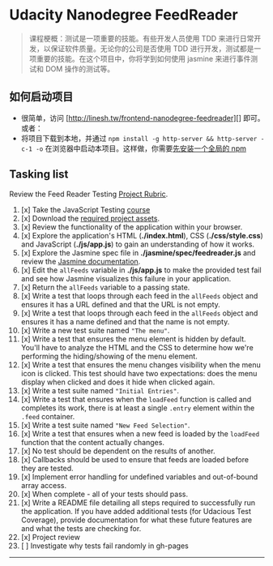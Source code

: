 # Udacity Nanodegree FeedReader

> 课程梗概：测试是一项重要的技能。有些开发人员使用 TDD 来进行日常开发，以保证软件质量。无论你的公司是否使用 TDD 进行开发，测试都是一项重要的技能。在这个项目中，你将学到如何使用 jasmine 来进行事件测试和 DOM 操作的测试等。

## 如何启动项目

 * 很简单，访问 [http://linesh.tw/frontend-nanodegree-feedreader][] 即可。或者：
 * 将项目下载到本地，并通过 `npm install -g http-server && http-server -c-1 -o` 在浏览器中启动本项目。这样做，你需要[先安装一个全局的 npm][Installing npm]

## Tasking list

Review the Feed Reader Testing [Project Rubric](https://review.udacity.com/#!/projects/3442558598/rubric).

1. [x] Take the JavaScript Testing [course](https://www.udacity.com/course/ud549)
2. [x] Download the [required project assets](http://github.com/udacity/frontend-nanodegree-feedreader).
3. [x] Review the functionality of the application within your browser.
4. [x] Explore the application's HTML (**./index.html**), CSS (**./css/style.css**) and JavaScript (**./js/app.js**) to gain an understanding of how it works.
5. [x] Explore the Jasmine spec file in **./jasmine/spec/feedreader.js** and review the [Jasmine documentation](http://jasmine.github.io).
6. [x] Edit the `allFeeds` variable in **./js/app.js** to make the provided test fail and see how Jasmine visualizes this failure in your application.
7. [x] Return the `allFeeds` variable to a passing state.
8. [x] Write a test that loops through each feed in the `allFeeds` object and ensures it has a URL defined and that the URL is not empty.
9. [x] Write a test that loops through each feed in the `allFeeds` object and ensures it has a name defined and that the name is not empty.
10. [x] Write a new test suite named `"The menu"`.
11. [x] Write a test that ensures the menu element is hidden by default. You'll have to analyze the HTML and the CSS to determine how we're performing the hiding/showing of the menu element.
12. [x] Write a test that ensures the menu changes visibility when the menu icon is clicked. This test should have two expectations: does the menu display when clicked and does it hide when clicked again.
13. [x] Write a test suite named `"Initial Entries"`.
14. [x] Write a test that ensures when the `loadFeed` function is called and completes its work, there is at least a single `.entry` element within the `.feed` container.
15. [x] Write a test suite named `"New Feed Selection"`.
16. [x] Write a test that ensures when a new feed is loaded by the `loadFeed` function that the content actually changes.
17. [x] No test should be dependent on the results of another.
18. [x] Callbacks should be used to ensure that feeds are loaded before they are tested.
19. [x] Implement error handling for undefined variables and out-of-bound array access.
20. [x] When complete - all of your tests should pass.
21. [x] Write a README file detailing all steps required to successfully run the application. If you have added additional tests (for Udacious Test Coverage),  provide documentation for what these future features are and what the tests are checking for.
22. [x] Project review
23. [ ] Investigate why tests fail randomly in gh-pages

---

[http://linesh.tw/frontend-nanodegree-feedreader]: http://blog.linesh.tw/frontend-nanodegree-feedreader
[Installing npm]: https://nodejs.org/en/download/package-manager/
